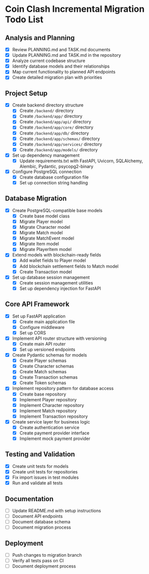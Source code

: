 # Coin Clash Incremental Migration Todo List

## Analysis and Planning
- [x] Review PLANNING.md and TASK.md documents
- [x] Update PLANNING.md and TASK.md in the repository
- [x] Analyze current codebase structure
- [x] Identify database models and their relationships
- [x] Map current functionality to planned API endpoints
- [x] Create detailed migration plan with priorities

## Project Setup
- [x] Create backend directory structure
  - [x] Create `/backend/` directory
  - [x] Create `/backend/app/` directory
  - [x] Create `/backend/app/api/` directory
  - [x] Create `/backend/app/core/` directory
  - [x] Create `/backend/app/db/` directory
  - [x] Create `/backend/app/schemas/` directory
  - [x] Create `/backend/app/services/` directory
  - [x] Create `/backend/app/models/` directory
- [x] Set up dependency management
  - [x] Update requirements.txt with FastAPI, Uvicorn, SQLAlchemy, Alembic, Pydantic, psycopg2-binary
- [x] Configure PostgreSQL connection
  - [x] Create database configuration file
  - [x] Set up connection string handling

## Database Migration
- [x] Create PostgreSQL-compatible base models
  - [x] Create base model class
  - [x] Migrate Player model
  - [x] Migrate Character model
  - [x] Migrate Match model
  - [x] Migrate MatchEvent model
  - [x] Migrate Item model
  - [x] Migrate PlayerItem model
- [x] Extend models with blockchain-ready fields
  - [x] Add wallet fields to Player model
  - [x] Add blockchain settlement fields to Match model
  - [x] Create Transaction model
- [x] Set up database session management
  - [x] Create session management utilities
  - [x] Set up dependency injection for FastAPI

## Core API Framework
- [x] Set up FastAPI application
  - [x] Create main application file
  - [x] Configure middleware
  - [x] Set up CORS
- [x] Implement API router structure with versioning
  - [x] Create main API router
  - [x] Set up versioned endpoints
- [x] Create Pydantic schemas for models
  - [x] Create Player schemas
  - [x] Create Character schemas
  - [x] Create Match schemas
  - [x] Create Transaction schemas
  - [x] Create Token schemas
- [x] Implement repository pattern for database access
  - [x] Create base repository
  - [x] Implement Player repository
  - [x] Implement Character repository
  - [x] Implement Match repository
  - [x] Implement Transaction repository
- [x] Create service layer for business logic
  - [x] Create authentication service
  - [x] Create payment provider interface
  - [x] Implement mock payment provider

## Testing and Validation
- [x] Create unit tests for models
- [x] Create unit tests for repositories
- [x] Fix import issues in test modules
- [x] Run and validate all tests

## Documentation
- [ ] Update README.md with setup instructions
- [ ] Document API endpoints
- [ ] Document database schema
- [ ] Document migration process

## Deployment
- [ ] Push changes to migration branch
- [ ] Verify all tests pass on CI
- [ ] Document deployment process
